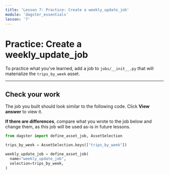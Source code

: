 ```yaml
---
title: 'Lesson 7: Practice: Create a weekly_update_job'
module: 'dagster_essentials'
lesson: '7'
---
```


# Practice: Create a weekly_update_job

To practice what you’ve learned, add a job to `jobs/__init__.py` that will materialize the `trips_by_week` asset.

---

## Check your work

The job you built should look similar to the following code. Click **View answer** to view it.

**If there are differences**, compare what you wrote to the job below and change them, as this job will be used as-is in future lessons.

```python {% obfuscated="true" %}
from dagster import define_asset_job, AssetSelection

trips_by_week = AssetSelection.keys(["trips_by_week"])

weekly_update_job = define_asset_job(
  name="weekly_update_job",
  selection=trips_by_week,
)
```
